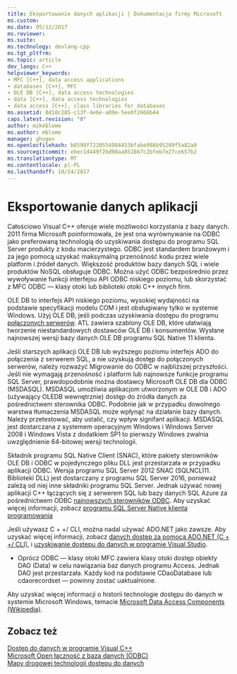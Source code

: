 ```yaml
---
title: Eksportowanie danych aplikacji | Dokumentacja firmy Microsoft
ms.custom: 
ms.date: 05/12/2017
ms.reviewer: 
ms.suite: 
ms.technology: devlang-cpp
ms.tgt_pltfrm: 
ms.topic: article
dev_langs: C++
helpviewer_keywords:
- MFC [C++], data access applications
- databases [C++], MFC
- OLE DB [C++], data access technologies
- data [C++], data access technologies
- data access [C++], class libraries for databases
ms.assetid: 8d10c285-c13f-4e6e-a09e-5ee0f2666b44
caps.latest.revision: "0"
author: mikeblome
ms.author: mblome
manager: ghogen
ms.openlocfilehash: b8599f7220554984453bfabe988b95209f5a82a0
ms.sourcegitcommit: ebec1d449f2bd98aa851667c2bfeb7e27ce657b2
ms.translationtype: MT
ms.contentlocale: pl-PL
ms.lasthandoff: 10/24/2017
---
```

# <a name="porting-data-applications"></a>Eksportowanie danych aplikacji
Całościowo Visual C++ oferuje wiele możliwości korzystania z bazy danych. 2011 firma Microsoft poinformowała, że jest ona wyrównywanie na ODBC jako preferowaną technologią do uzyskiwania dostępu do programu SQL Server produkty z kodu macierzystego. ODBC jest standardem branżowym i za jego pomocą uzyskać maksymalną przenośność kodu przez wiele platform i źródeł danych. Większość produktów bazy danych SQL i wiele produktów NoSQL obsługuje ODBC. Można użyć ODBC bezpośrednio przez wywoływanie funkcji interfejsu API ODBC niskiego poziomu, lub skorzystać z MFC ODBC — klasy otoki lub biblioteki otoki C++ innych firm. 

OLE DB to interfejs API niskiego poziomu, wysokiej wydajności na podstawie specyfikacji modelu COM i jest obsługiwany tylko w systemie Windows. Użyj OLE DB, jeśli podczas uzyskiwania dostępu do programu [połączonych serwerów](https://msdn.microsoft.com/library/ms188279.aspx). ATL zawiera szablony OLE DB, które ułatwiają tworzenie niestandardowych dostawców OLE DB i konsumentów. Wysłane najnowszej wersji bazy danych OLE DB programu SQL Native 11 klienta.  

Jeśli starszych aplikacji OLE DB lub wyższego poziomu interfejs ADO do połączenia z serwerem SQL, a nie uzyskują dostęp do połączonych serwerów, należy rozważyć Migrowanie do ODBC w najbliższej przyszłości. Jeśli nie wymagają przenośność i platform lub najnowsze funkcje programu SQL Server, prawdopodobnie można dostawcy Microsoft OLE DB dla ODBC (MSDASQL).  MSDASQL umożliwia aplikacjom utworzonym w OLE DB i ADO (używający OLEDB wewnętrznie) dostęp do źródła danych za pośrednictwem sterownika ODBC. Podobnie jak w przypadku dowolnego warstwa tłumaczenia MSDASQL może wpłynąć na działanie bazy danych. Należy przetestować, aby ustalić, czy wpływ signifant aplikacji. MSDASQL jest dostarczana z systemem operacyjnym Windows i Windows Server 2008 i Windows Vista z dodatkiem SP1 to pierwszy Windows zwalnia uwzględnienie 64-bitowej wersji technologii.

Składnik programu SQL Native Client (SNAC), które pakiety sterowników OLE DB i ODBC w pojedynczego pliku DLL jest przestarzała w przypadku aplikacji ODBC. Wersja programu SQL Server 2012 SNAC (SQLNCLI11. Biblioteki DLL) jest dostarczany z programu SQL Server 2016, ponieważ zależą od niej inne składniki programu SQL Server. Jednak używać nowej aplikacji C++ łączących się z serwerem SQL lub bazy danych SQL Azure za pośrednictwem ODBC [najnowszych sterowników ODBC](https://docs.microsoft.com/en-us/sql/connect/odbc/download-odbc-driver-for-sql-server). Aby uzyskać więcej informacji, zobacz [programu SQL Server Native klienta programowania](https://msdn.microsoft.com/en-us/library/ms130892.aspx)

Jeśli używasz C + +/ CLI, można nadal używać ADO.NET jako zawsze. Aby uzyskać więcej informacji, zobacz [danych dostęp za pomocą ADO.NET (C + +/ CLI)](../dotnet/data-access-using-adonet-cpp-cli.md), i [uzyskiwanie dostępu do danych w programie Visual Studio](/visualstudio/data-tools/accessing-data-in-visual-studio).  
  
-   Oprócz ODBC — klasy otoki MFC zawiera klasy otoki dostęp obiekty DAO (Data) w celu nawiązania baz danych programu Access.  Jednak DAO jest przestarzała. Każdy kod na podstawie CDaoDatabase lub cdaorecordset — powinny zostać uaktualnione. 

Aby uzyskać więcej informacji o historii technologie dostępu do danych w systemie Microsoft Windows, temacie [Microsoft Data Access Components (Wikipedia)](https://en.wikipedia.org/wiki/Microsoft_Data_Access_Components).  

## <a name="see-also"></a>Zobacz też  
 [Dostęp do danych w programie Visual C++](../data/data-access-in-cpp.md)  
 [Microsoft Open łączność z bazą danych (ODBC)](https://docs.microsoft.com/sql/odbc/microsoft-open-database-connectivity-odbc)  
 [Mapy drogowej technologii dostępu do danych](https://msdn.microsoft.com/en-us/library/ms810810.aspx)  